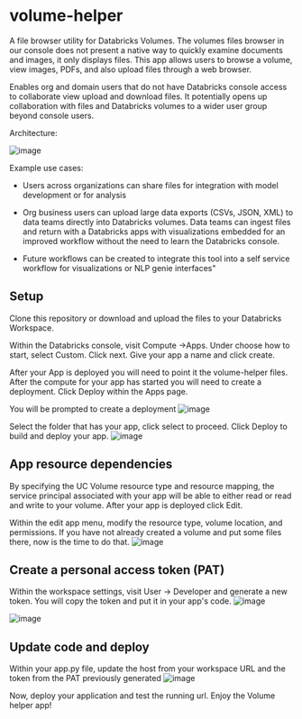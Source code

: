 # volume-helper

A file browser utility for Databricks Volumes. 
The volumes files browser in our console does not present a native way to quickly examine documents and images, it only displays files. This app allows users to browse a volume, view images, PDFs, and also upload files through a web browser. 


Enables org and domain users that do not have Databricks console access to collaborate view upload and download files. 
It potentially opens up collaboration with files and Databricks volumes to a wider user group beyond console users.

Architecture:

![image](https://github.com/user-attachments/assets/0151c6d9-7410-42f4-8338-d2e518b5dbbf)


Example use cases:

- Users across organizations can share files for integration with model development or for analysis

 - Org business users can upload large data exports (CSVs, JSON, XML) to data teams directly into Databricks volumes. Data teams can ingest files and return with a Databricks apps with visualizations embedded for an improved workflow without the need to learn the Databricks console.

- Future workflows can be created to integrate this tool into a self service workflow for visualizations or NLP genie interfaces"


## Setup

Clone this repository or download and upload the files to your Databricks Workspace.

Within the Databricks console, visit Compute ->Apps. Under choose how to start, select Custom. Click next.
Give your app a name and click create.

After your App is deployed you will need to point it the volume-helper files.
After the compute for your app has started you will need to create a deployment. Click Deploy within the Apps page.

You will be prompted to create a deployment
![image](https://github.com/user-attachments/assets/7e0b8494-7b5e-4297-b6b4-1076e50b79a5)

Select the folder that has your app, click select to proceed. Click Deploy to build and deploy your app.
![image](https://github.com/user-attachments/assets/6a226b34-3826-4ef6-983b-4b453ab8b6e2)

## App resource dependencies

By specifying the UC Volume resource type and resource mapping, the service principal associated with your app will be able to either read or read and write to your volume.
After your app is deployed click Edit.

Within the edit app menu, modify the resource type, volume location, and permissions. If you have not already created a volume and put some files there, now is the time to do that.
![image](https://github.com/user-attachments/assets/1b08d734-459f-41a8-8c45-94399765700c)

## Create a personal access token (PAT)

Within the workspace settings, visit User -> Developer and generate a new token. You will copy the token and put it in your app's code.
![image](https://github.com/user-attachments/assets/69b92ca7-5d3d-4dde-aeec-e0dbe7d9eb00)


![image](https://github.com/user-attachments/assets/0859f766-44d0-4e62-9509-0055f412d73c)

## Update code and deploy

Within your app.py file, update the host from your workspace URL and the token from the PAT previously generated
![image](https://github.com/user-attachments/assets/fa79e03c-31b6-45a0-95e9-f83a53485f81)

Now, deploy your application and test the running url. Enjoy the Volume helper app!
